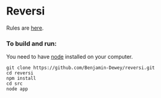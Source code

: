 # Reversi
Rules are [here](https://en.wikipedia.org/wiki/Reversi).  

### To build and run:
You need to have [node](https://nodejs.org/en/) installed on your computer.
```
git clone https://github.com/Benjamin-Dewey/reversi.git
cd reversi
npm install
cd src
node app
```
